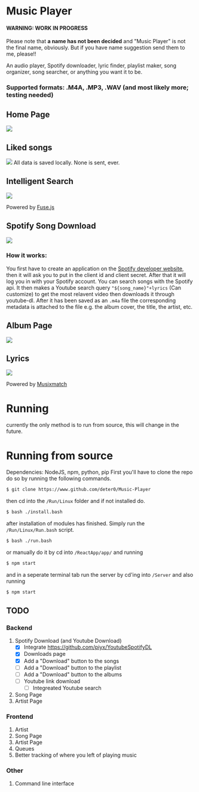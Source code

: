 # Music Player<br/>
#### WARNING: WORK IN PROGRESS<br/>
Please note that **a name has not been decided** and "Music Player" is not the final name, obviously. But if you have name suggestion send them to me, please!!<br/>

An audio player, Spotify downloader, lyric finder, playlist maker, song organizer, song searcher, or anything you want it to be.

### Supported formats: .M4A, .MP3, .WAV (and most likely more; testing needed)

## Home Page
<img src="https://cdn.discordapp.com/attachments/911132045294571532/911459926008807494/unknown.png"/>

## Liked songs
<img src="https://cdn.discordapp.com/attachments/911132045294571532/911459926256267284/unknown.png"/>
All data is saved locally. None is sent, ever.

## Intelligent Search
<img src="https://cdn.discordapp.com/attachments/911132045294571532/911461438181224468/unknown.png"/>

Powered by [Fuse.js](https://fusejs.io/)

## Spotify Song Download
<img src="https://cdn.discordapp.com/attachments/911132045294571532/911459926499557376/unknown.png"/>

### How it works:
You first have to create an application on the [Spotify developer website](https://developers.spotify.com/dashboard), then it will ask you to put in the client id and client secret. After that it will log you in with your Spotify account. You can search songs with the Spotify api. It then makes a Youtube search query `"${song_name}"+lyrics` (Can customize) to get the most relavent video then downloads it through youtube-dl. After it has been saved as an `.m4a` file the corresponding metadata is attached to the file e.g. the album cover, the title, the artist, etc.

## Album Page
<img src="https://cdn.discordapp.com/attachments/911132045294571532/911460065351966771/unknown.png"/>

## Lyrics
<img src="https://cdn.discordapp.com/attachments/911132045294571532/911461924795977748/unknown.png"/>

Powered by [Musixmatch](https://musixmatch.com)

# Running
currently the only method is to run from source, this will change in the future.

# Running from source
Dependencies: NodeJS, npm, python, pip
First you'll have to clone the repo do so by running the following commands.
```bash
$ git clone https://www.github.com/deter0/Music-Player
```
then cd into the `/Run/Linux` folder and if not installed do.
```bash
$ bash ./install.bash
```
after installation of modules has finished. Simply run the `/Run/Linux/Run.bash` script.
```bash
$ bash ./run.bash
```
or manually do it by cd into `/ReactApp/app/` and running
```bash
$ npm start
```
and in a seperate terminal tab run the server by cd'ing into `/Server` and also running
```bash
$ npm start
```

## TODO<br/>
### Backend<br/>
1. Spotify Download (and Youtube Download)<br/>
	- [x] Integrate https://github.com/piyx/YoutubeSpotifyDL
	- [x] Downloads page
	- [x] Add a "Download" button to the songs
	- [ ] Add a "Download" button to the playlist
	- [ ] Add a "Download" button to the albums
	- [ ] Youtube link download
		- [ ] Integreated Youtube search
2. Song Page<br/>
3. Artist Page<br/>
### Frontend<br/>
1. Artist<br/>
2. Song Page<br/>
3. Artist Page<br/>
4. Queues
5. Better tracking of where you left of playing music
### Other<br/>
1. Command line interface<br/>
